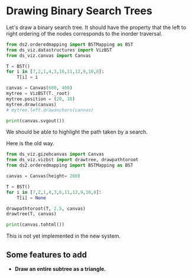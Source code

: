 # Drawing Binary Search Trees

Let's draw a binary search tree.  It should have the property that the left to right ordering of the nodes corresponds to the inorder traversal.



```python {cmd output="html"}
from ds2.orderedmapping import BSTMapping as BST
from ds_viz.datastructures import VizBST
from ds_viz.canvas import Canvas

T = BST()
for i in [7,2,1,4,3,16,11,12,9,10,8]:
    T[i] = i

canvas = Canvas(600, 400)
mytree = VizBST(T._root)
mytree.position = (20, 10)
mytree.draw(canvas)
# mytree.left.drawanchors(canvas)

print(canvas.svgout())
```



We should be able to highlight the path taken by a search.

Here is the old way.

```python
from ds_viz.gizehcanvas import Canvas
from ds_viz.vizbst import drawtree, drawpathtoroot
from ds2.orderedmapping import BSTMapping as BST

canvas = Canvas(height= 200)

T = BST()
for i in [7,2,1,4,3,6,11,12,9,10,8]:
    T[i] = None

drawpathtoroot(T, 2.5, canvas)
drawtree(T, canvas)

print(canvas.tohtml())
```

This is not yet implemented in the new system.


## Some features to add

- **Draw an entire subtree as a triangle.**
